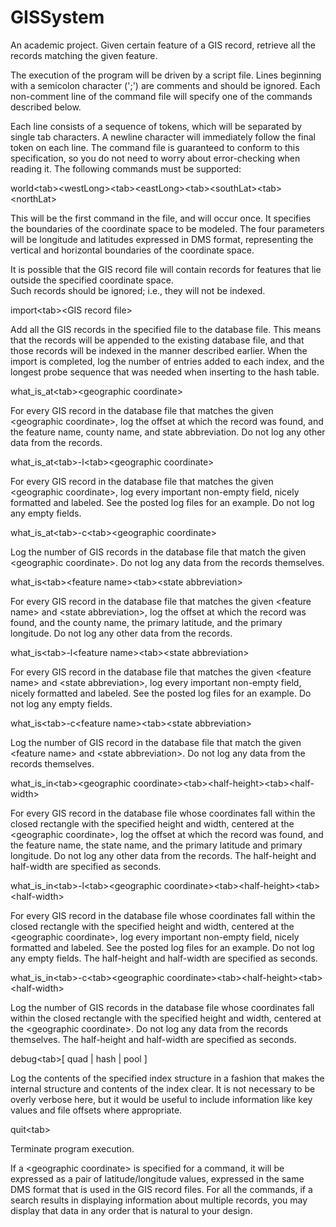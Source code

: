 GISSystem
=========

An academic project. Given certain feature of a GIS record, retrieve all the records matching the given feature.

The execution of the program will be driven by a script file. Lines beginning with a semicolon character (';') are comments 
and should be ignored.  Each non-comment line of the command file will specify one of the commands described below.  

Each line consists of a sequence of tokens, which will be separated by single tab characters. A newline character will 
immediately follow the final token on each line. The command file is guaranteed to conform to this specification, so you do 
not need to worry about error-checking when reading it. The following commands must be supported: 

  world&lt;tab&gt;&lt;westLong&gt;&lt;tab&gt;&lt;eastLong&gt;&lt;tab&gt;&lt;southLat&gt;&lt;tab&gt;&lt;northLat&gt; 

This will be the first command in the file, and will occur once.  It specifies the boundaries of the coordinate space to be 
modeled.  The four parameters will be longitude and latitudes expressed in DMS format, representing the vertical and 
horizontal boundaries of the coordinate space. 

It is possible that the GIS record file will contain records for features that lie outside the specified coordinate space.  
Such records should be ignored; i.e., they will not be indexed. 

  import&lt;tab&gt;&lt;GIS record file&gt; 

Add all the GIS records in the specified file to the database file.  This means that the records will be appended to the 
existing database file, and that those records will be indexed in the manner described earlier.  When the import is 
completed, log the number of entries added to each index, and the longest probe sequence that was needed when 
inserting to the hash table. 

  what_is_at&lt;tab&gt;&lt;geographic coordinate&gt; 

For every GIS record in the database file that matches the given &lt;geographic coordinate&gt;, log the offset at 
which the record was found, and the feature name, county name, and state abbreviation.  Do not log any other data 
from the records. 

  what_is_at&lt;tab&gt;-l&lt;tab&gt;&lt;geographic coordinate&gt; 

For every GIS record in the database file that matches the given &lt;geographic coordinate&gt;, log every 
important non-empty field, nicely formatted and labeled.  See the posted log files for an example.  Do not log any 
empty fields. 

  what_is_at&lt;tab&gt;-c&lt;tab&gt;&lt;geographic coordinate&gt; 

Log the number of GIS records in the database file that match the given &lt;geographic coordinate&gt;.  Do not 
log any data from the records themselves. 

  what_is&lt;tab&gt;&lt;feature name&gt;&lt;tab&gt;&lt;state abbreviation&gt;

For every GIS record in the database file that matches the given &lt;feature name&gt; and &lt;state 
abbreviation&gt;, log the offset at which the record was found, and the county name, the primary latitude, and the 
primary longitude.  Do not log any other data from the records. 

  what_is&lt;tab&gt;-l&lt;feature name&gt;&lt;tab&gt;&lt;state abbreviation&gt; 

For every GIS record in the database file that matches the given &lt;feature name&gt; and &lt;state 
abbreviation&gt;, log every important non-empty field, nicely formatted and labeled.  See the posted log files for an 
example.  Do not log any empty fields. 

  what_is&lt;tab&gt;-c&lt;feature name&gt;&lt;tab&gt;&lt;state abbreviation&gt; 

Log the number of GIS record in the database file that match the given &lt;feature name&gt; and &lt;state 
abbreviation&gt;.  Do not log any data from the records themselves.

  what_is_in&lt;tab&gt;&lt;geographic coordinate&gt;&lt;tab&gt;&lt;half-height&gt;&lt;tab&gt;&lt;half-width&gt; 

For every GIS record in the database file whose coordinates fall within the closed rectangle with the specified height 
and width, centered at the &lt;geographic coordinate&gt;, log the offset at which the record was found, and the 
feature name, the state name, and the primary latitude and primary longitude. Do not log any other data from the 
records.  The half-height and half-width are specified as seconds. 

  what_is_in&lt;tab&gt;-l&lt;tab&gt;&lt;geographic coordinate&gt;&lt;tab&gt;&lt;half-height&gt;&lt;tab&gt;&lt;half-width&gt; 

For every GIS record in the database file whose coordinates fall within the closed rectangle with the specified height 
and width, centered at the &lt;geographic coordinate&gt;, log every important non-empty field, nicely formatted 
and labeled.  See the posted log files for an example.  Do not log any empty fields.  The half-height and half-width are 
specified as seconds. 

  what_is_in&lt;tab&gt;-c&lt;tab&gt;&lt;geographic coordinate&gt;&lt;tab&gt;&lt;half-height&gt;&lt;tab&gt;&lt;half-width&gt; 

Log the number of GIS records in the database file whose coordinates fall within the closed rectangle with the 
specified height and width, centered at the &lt;geographic coordinate&gt;. Do not log any data from the records 
themselves.  The half-height and half-width are specified as seconds. 

  debug&lt;tab&gt;[ quad | hash | pool ] 

Log the contents of the specified index structure in a fashion that makes the internal structure and contents of the index 
clear.  It is not necessary to be overly verbose here, but it would be useful to include information like key values and 
file offsets where appropriate. 

  quit&lt;tab&gt; 

Terminate program execution.  

If a &lt;geographic coordinate&gt; is specified for a command, it will be expressed as a pair of latitude/longitude values, 
expressed in the same DMS format that is used in the GIS record files. 
For all the commands, if a search results in displaying information about multiple records, you may display that data in any 
order that is natural to your design. 
